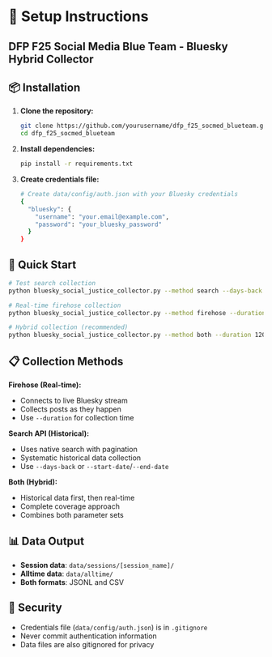 # 🔧 Setup Instructions
## DFP F25 Social Media Blue Team - Bluesky Hybrid Collector

## 📦 Installation

1. **Clone the repository:**
   ```bash
   git clone https://github.com/yourusername/dfp_f25_socmed_blueteam.git
   cd dfp_f25_socmed_blueteam
   ```

2. **Install dependencies:**
   ```bash
   pip install -r requirements.txt
   ```

3. **Create credentials file:**
   ```bash
   # Create data/config/auth.json with your Bluesky credentials
   {
     "bluesky": {
       "username": "your.email@example.com",
       "password": "your_bluesky_password"
     }
   }
   ```

## 🚀 Quick Start

```bash
# Test search collection
python bluesky_social_justice_collector.py --method search --days-back 1 --max-posts 10

# Real-time firehose collection
python bluesky_social_justice_collector.py --method firehose --duration 600

# Hybrid collection (recommended)
python bluesky_social_justice_collector.py --method both --duration 1200 --days-back 7
```

## 📋 Collection Methods

**Firehose (Real-time):**
- Connects to live Bluesky stream
- Collects posts as they happen
- Use `--duration` for collection time

**Search API (Historical):**
- Uses native search with pagination
- Systematic historical data collection
- Use `--days-back` or `--start-date`/`--end-date`

**Both (Hybrid):**
- Historical data first, then real-time
- Complete coverage approach
- Combines both parameter sets

## 📊 Data Output

- **Session data**: `data/sessions/[session_name]/`
- **Alltime data**: `data/alltime/`
- **Both formats**: JSONL and CSV

## 🔐 Security

- Credentials file (`data/config/auth.json`) is in `.gitignore`
- Never commit authentication information
- Data files are also gitignored for privacy
